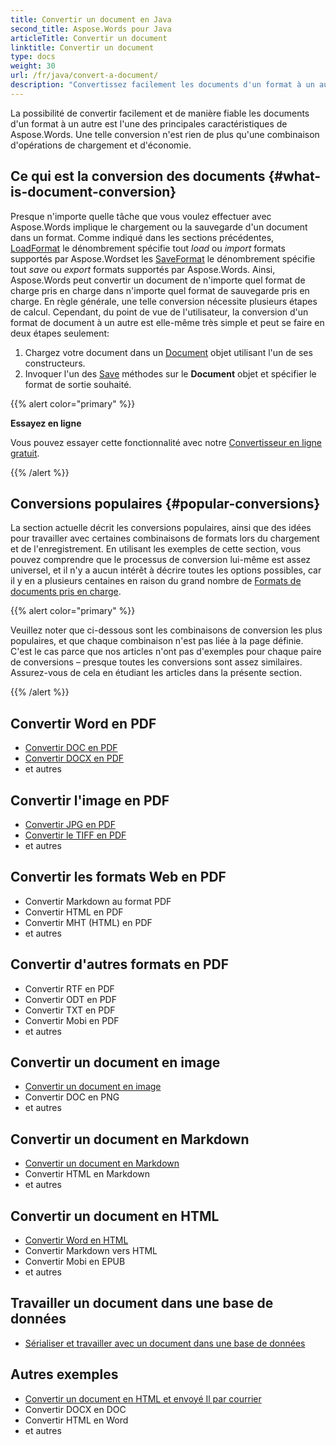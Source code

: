 ```yaml
---
title: Convertir un document en Java
second_title: Aspose.Words pour Java
articleTitle: Convertir un document
linktitle: Convertir un document
type: docs
weight: 30
url: /fr/java/convert-a-document/
description: "Convertissez facilement les documents d'un format à un autre. Vous pouvez travailler avec tous les formats les plus populaires comme Microsoft Word formats tels que DOCX ou DOC, formats OpenDocument tels que ODT ou OTT, formats Web tels que HTML ou XHTML, formats de texte tels que MarkDown ou TXT, et autres utilisant Java."
---
```


La possibilité de convertir facilement et de manière fiable les documents d'un format à un autre est l'une des principales caractéristiques de Aspose.Words. Une telle conversion n'est rien de plus qu'une combinaison d'opérations de chargement et d'économie.

## Ce qui est la conversion des documents {#what-is-document-conversion}

Presque n'importe quelle tâche que vous voulez effectuer avec Aspose.Words implique le chargement ou la sauvegarde d'un document dans un format. Comme indiqué dans les sections précédentes, [LoadFormat](https://reference.aspose.com/words/java/com.aspose.words/loadformat/) le dénombrement spécifie tout *load* ou *import* formats supportés par Aspose.Wordset les [SaveFormat](https://reference.aspose.com/words/java/com.aspose.words/saveformat/) le dénombrement spécifie tout *save* ou *export* formats supportés par Aspose.Words. Ainsi, Aspose.Words peut convertir un document de n'importe quel format de charge pris en charge dans n'importe quel format de sauvegarde pris en charge. En règle générale, une telle conversion nécessite plusieurs étapes de calcul. Cependant, du point de vue de l'utilisateur, la conversion d'un format de document à un autre est elle-même très simple et peut se faire en deux étapes seulement:

1. Chargez votre document dans un [Document](https://reference.aspose.com/words/java/com.aspose.words/document/) objet utilisant l'un de ses constructeurs.
1. Invoquer l'un des [Save](https://reference.aspose.com/words/java/com.aspose.words/document/#save-java.lang.String-int) méthodes sur le **Document** objet et spécifier le format de sortie souhaité.

{{% alert color="primary" %}}

**Essayez en ligne**

Vous pouvez essayer cette fonctionnalité avec notre [Convertisseur en ligne gratuit](https://products.aspose.app/words/conversion).

{{% /alert %}}

## Conversions populaires {#popular-conversions}

La section actuelle décrit les conversions populaires, ainsi que des idées pour travailler avec certaines combinaisons de formats lors du chargement et de l'enregistrement. En utilisant les exemples de cette section, vous pouvez comprendre que le processus de conversion lui-même est assez universel, et il n'y a aucun intérêt à décrire toutes les options possibles, car il y en a plusieurs centaines en raison du grand nombre de [Formats de documents pris en charge](/words/fr/java/supported-document-formats/).

{{% alert color="primary" %}}

Veuillez noter que ci-dessous sont les combinaisons de conversion les plus populaires, et que chaque combinaison n'est pas liée à la page définie. C'est le cas parce que nos articles n'ont pas d'exemples pour chaque paire de conversions – presque toutes les conversions sont assez similaires. Assurez-vous de cela en étudiant les articles dans la présente section.

{{% /alert %}}

<div class="row">
	<div class="col-md-6">
		<h2>Convertir Word en PDF</h2>
			<ul>
				<li><a href="/words/java/convert-a-document-to-pdf/#converting-doc-or-docx-to-pdf">Convertir DOC en PDF</a></li>
				<li><a href="/words/java/convert-a-document-to-pdf/#converting-doc-or-docx-to-pdf">Convertir DOCX en PDF</a></li>
				<li>et autres</li>
			</ul>
		<h2>Convertir l'image en PDF</h2>
			<ul>
				<li><a href="/words/java/convert-a-document-to-pdf/#convert-an-image-to-pdf">Convertir JPG en PDF</a></li>
				<li><a href="/words/java/convert-a-document-to-pdf/#convert-an-image-to-pdf">Convertir le TIFF en PDF</a></li>
				<li>et autres</li>
			</ul>
		<h2>Convertir les formats Web en PDF</h2>
			<ul>
				<li>Convertir Markdown au format PDF</li>
				<li>Convertir HTML en PDF</li>
				<li>Convertir MHT (HTML) en PDF</li>
				<li>et autres</li>
			</ul>
		<h2>Convertir d'autres formats en PDF</h2>
			<ul>
				<li>Convertir RTF en PDF</li>
				<li>Convertir ODT en PDF</li>
				<li>Convertir TXT en PDF</li>
				<li>Convertir Mobi en PDF</li>
				<li>et autres</li>
			</ul>
	</div>
	<div class="col-md-6">
		<h2>Convertir un document en image</h2>
			<ul>
				<li><a href="/words/fr/java/convert-a-document-to-an-image/">Convertir un document en image</a></li>
				<li>Convertir DOC en PNG</li>
				<li>et autres</li>
			</ul>
		<h2>Convertir un document en Markdown</h2>
			<ul>
				<li><a href="/words/fr/java/convert-a-document-to-markdown/">Convertir un document en Markdown</a></li>
				<li>Convertir HTML en Markdown</li>
				<li>et autres</li>
			</ul>
		<h2>Convertir un document en HTML</h2>
			<ul>
				<li><a href="/words/java/convert-a-document-to-html-mhtml-or-epub/#convert-a-document">Convertir Word en HTML</a></li>
				<li>Convertir Markdown vers HTML</li>
				<li>Convertir Mobi en EPUB</li>
				<li>et autres</li>
			</ul>
		<h2>Travailler un document dans une base de données</h2>
			<ul>
				<li><a href="/words/fr/java/serialize-and-work-with-a-document-in-a-database/">Sérialiser et travailler avec un document dans une base de données</a></li>
			</ul>
		<h2>Autres exemples</h2>
			<ul>
				<li><a href="/words/fr/java/convert-a-document-to-mhtml-and-send-it-by-email/">Convertir un document en HTML et envoyé Il par courrier</a></li>
				<li>Convertir DOCX en DOC</li>
				<li>Convertir HTML en Word</li>
				<li>et autres</li>
			</ul>
	</div>
</div>
